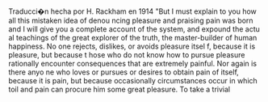 Traducci�n hecha por H. Rackham en 1914
"But I must explain to you how 
all this mistaken idea of denou
ncing pleasure and praising pain was born and I will give you a complete account of the system, and expound the actu
al teachings of the great explorer of the
 truth, the master-builder of human happiness. No one rejects, dislikes, or avoids pleasure itsel
f, because it is pleasure, but because t
hose who do not know how to pursue pleasure rationally encounter consequences that are 
extremely painful. Nor again is there anyo
ne who loves or pursues or desires to obtain pain of itself, because it is pain, but because
 occasionally circumstances occur in which toil and pain can procure him some great pleasure. To take a trivial 